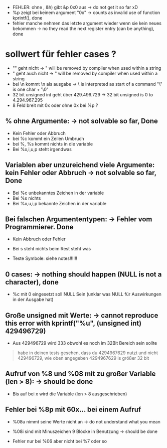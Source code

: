 - FEHLER: ohne , &h) gibt &p 0x0 aus -> do not get it so far xD
- %p zeigt bei keinem argument "0x" -> counts as invalid use of function kprintf(), done
- fehler manche nehmen das letzte argument wieder wenn sie kein neues bekommen -> no they read the next register entry (can be anything), done
	
# sollwert für fehler cases ?
	
- "" geht nicht -> " will be removed by compiler when used within a string
- " geht auch nicht -> " will be removed by compiler when used within a string
- bei \\n kommt \n als ausgabe -> \ is interpreted as start of a command "\\" is one char + '\0'
- 32 bit unsigned int geht über 429.496.729 -> 32 bit unsigned is 0 to 4.294.967.295
- 8 Feld breit mit 0x oder ohne 0x bei %p ?

## % ohne Argumente: -> not solvable so far, Done
- Kein Fehler oder Abbruch
- bei %c kommt ein Zeilen Umbruch
- bei %, %s kommt nichts in die variable
- Bei %x,i,u,p steht irgendwas 

## Variablen aber unzureichend viele Argumente: kein Fehler oder Abbruch -> not solvable so far, Done
- Bei %c unbekanntes Zeichen in der variable
- Bei %s nichts 
- Bei %x,u,i,p bekannte Zeichen in der variable

## Bei falschen Argumententypen: -> Fehler vom Programmierer. Done
- Kein Abbruch oder Fehler 
- Bei s steht nichts beim Rest steht was 

- Teste Symbole: siehe notes!!!!!!

## 0 cases: -> nothing should happen (NULL is not a character), done
- %c mit 0 eingesetzt soll NULL Sein (unklar was NULL für Auswirkungen in der Ausgabe hat) 

## Große unsigned mit Werte: -> cannot reproduce this error with kprintf("%u", (unsigned int) 429496729)
- Aus 429496729 wird 333 obwohl es noch im 32Bit Bereich sein sollte 
> habe in deinen tests gesehen, dass du 4294967629 nutzt und nicht 429496729, wie oben angegeben
> 4294967629 is größer 32 bit

## Aufruf von %8 und %08 mit zu großer Variable (len > 8): -> should be done
- Bis auf bei x wird die Variable (len > 8 ausgeschrieben)

## Fehler bei %8p mit 60x… bei einem Aufruf 
- %08u nimmt seine Werte nicht an -> do not understand what you mean
- %08i sind mit Minuszeichen 9 Blöcke in Benutzung  -> should be done

- Fehler nur bei %06 aber nicht bei %7 oder so
